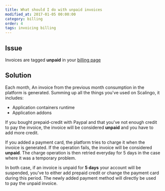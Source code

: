 ```yaml
---
title: What should I do with unpaid invoices
modified_at: 2017-01-05 00:00:00
category: billing
order: 4
tags: invoicing billing
---
```


## Issue

Invoices are tagged **unpaid** in your [billing page](https://my.scalingo.com/billing)

## Solution

Each month, An invoice from the previous month consumption in the platform is
generated. Summing up all the things you've used on Scalingo, it includes:

* Application containers runtime
* Application addons

If you bought prepaid-credit with Paypal and that you've not enough credit to
pay the invoice, the invoice will be considered **unpaid** and you have to add
more credit.

If you added a payment card, the platform tries to charge it when the invoice
is generated. If the operation fails, the invoice will be considered
**unpaid**. The charge operation is then retried everyday for 5 days in the
case where it was a temporary problem.

In both case, if an invoice is unpaid for **5 days** your account will be
suspended, you've to either add prepaid credit or change the payment card
during this period. The newly added payment method will directly be used to pay
the unpaid invoice.
